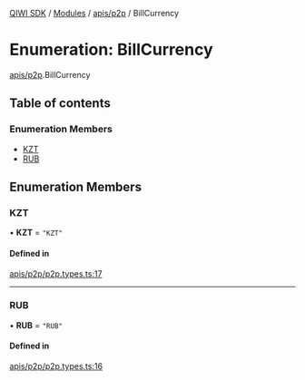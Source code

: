 [QIWI SDK](../README.md) / [Modules](../modules.md) / [apis/p2p](../modules/apis_p2p.md) / BillCurrency

# Enumeration: BillCurrency

[apis/p2p](../modules/apis_p2p.md).BillCurrency

## Table of contents

### Enumeration Members

- [KZT](apis_p2p.BillCurrency.md#kzt)
- [RUB](apis_p2p.BillCurrency.md#rub)

## Enumeration Members

### KZT

• **KZT** = ``"KZT"``

#### Defined in

[apis/p2p/p2p.types.ts:17](https://github.com/AlexXanderGrib/node-qiwi-sdk/blob/4602c58/src/apis/p2p/p2p.types.ts#L17)

___

### RUB

• **RUB** = ``"RUB"``

#### Defined in

[apis/p2p/p2p.types.ts:16](https://github.com/AlexXanderGrib/node-qiwi-sdk/blob/4602c58/src/apis/p2p/p2p.types.ts#L16)
